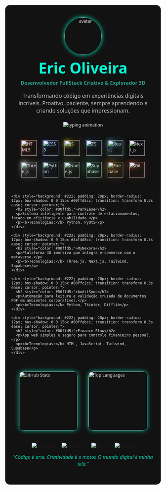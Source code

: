 <!-- Dark Background Container -->
<div style="background-color:#121212; color:#e0e0e0; padding: 40px 20px; font-family: 'Segoe UI', Tahoma, Geneva, Verdana, sans-serif; border-radius: 15px; max-width: 900px; margin: auto;">

  <!-- Header -->
  <div align="center" style="margin-bottom: 25px;">
    <img 
      src="https://cdn-icons-png.flaticon.com/512/919/919842.png" 
      alt="avatar" 
      width="120" 
      height="120" 
      style="border-radius: 50%; box-shadow: 0 0 15px #00ffcc;"
    />
    <h1 style="font-weight: 900; font-size: 3rem; color: #00ffd5; margin: 10px 0 5px;">Eric Oliveira</h1>
    <h3 style="font-weight: 600; color: #3af4d8a0; margin: 0 0 15px;">Desenvolvedor FullStack Criativo & Explorador 3D</h3>
    <p style="max-width: 650px; font-size: 1.1rem; color: #c1c1c1;">
      Transformando código em experiências digitais incríveis. Proativo, paciente, sempre aprendendo e criando soluções que impressionam.
    </p>
  </div>

  <!-- Animated Typing effect -->
  <p align="center" style="margin-bottom: 40px;">
    <img src="https://readme-typing-svg.demolab.com?font=Fira+Code&pause=1000&color=00ffd5&width=500&lines=FullStack+Developer;Python+Automation+Wizard;3D+Web+Innovator;Problem+Solver;Always+Learning" alt="typing animation"/>
  </p>

  <!-- Tech Stack Icons with glow -->
  <div style="display: flex; justify-content: center; flex-wrap: wrap; gap: 20px; margin-bottom: 40px;">
    <!-- Each tech icon with glow effect -->
    <img title="HTML5" src="https://cdn.jsdelivr.net/gh/devicons/devicon/icons/html5/html5-original.svg" alt="HTML5" width="50" style="filter: drop-shadow(0 0 5px #e44d26)"/>
    <img title="CSS3" src="https://cdn.jsdelivr.net/gh/devicons/devicon/icons/css3/css3-original.svg" alt="CSS3" width="50" style="filter: drop-shadow(0 0 5px #2965f1)"/>
    <img title="JavaScript" src="https://cdn.jsdelivr.net/gh/devicons/devicon/icons/javascript/javascript-original.svg" alt="JS" width="50" style="filter: drop-shadow(0 0 7px #f7df1e)"/>
    <img title="TypeScript" src="https://cdn.jsdelivr.net/gh/devicons/devicon/icons/typescript/typescript-original.svg" alt="TS" width="50" style="filter: drop-shadow(0 0 7px #3178c6)"/>
    <img title="React" src="https://cdn.jsdelivr.net/gh/devicons/devicon/icons/react/react-original.svg" alt="React" width="50" style="filter: drop-shadow(0 0 8px #61dafb)"/>
    <img title="Next.js" src="https://cdn.jsdelivr.net/gh/devicons/devicon/icons/nextjs/nextjs-original.svg" alt="Next.js" width="50" style="filter: drop-shadow(0 0 10px #000000)"/>
    <img title="Three.js" src="https://cdn.jsdelivr.net/gh/devicons/devicon/icons/threejs/threejs-original.svg" alt="Three.js" width="50" style="filter: drop-shadow(0 0 8px #fff)"/>
    <img title="Python" src="https://cdn.jsdelivr.net/gh/devicons/devicon/icons/python/python-original.svg" alt="Python" width="50" style="filter: drop-shadow(0 0 10px #306998)"/>
    <img title="Node.js" src="https://cdn.jsdelivr.net/gh/devicons/devicon/icons/nodejs/nodejs-original.svg" alt="Node.js" width="50" style="filter: drop-shadow(0 0 10px #68a063)"/>
    <img title="Supabase" src="https://seeklogo.com/images/S/supabase-logo-DCC676FFE2-seeklogo.com.png" alt="Supabase" width="50" style="filter: drop-shadow(0 0 15px #3ecf8e)"/>
    <img title="Firebase" src="https://cdn.jsdelivr.net/gh/devicons/devicon/icons/firebase/firebase-plain.svg" alt="Firebase" width="50" style="filter: drop-shadow(0 0 12px #ffa726)"/>
    <img title="Git" src="https://cdn.jsdelivr.net/gh/devicons/devicon/icons/git/git-original.svg" alt="Git" width="50" style="filter: drop-shadow(0 0 10px #f05032)"/>
  </div>

  <!-- Projects Cards -->
  <div style="display: grid; grid-template-columns: repeat(auto-fit,minmax(280px,1fr)); gap: 30px; margin-bottom: 40px;">
    
    <div style="background: #222; padding: 20px; border-radius: 12px; box-shadow: 0 0 15px #00ffd5cc; transition: transform 0.3s ease; cursor: pointer;">
      <h2 style="color: #00ffd5;">ParkEase</h2>
      <p>Sistema inteligente para controle de estacionamentos, focado em eficiência e usabilidade.</p>
      <p><b>Tecnologias:</b> Python, PyQt5</p>
    </div>

    <div style="background: #222; padding: 20px; border-radius: 12px; box-shadow: 0 0 15px #3af4d8cc; transition: transform 0.3s ease; cursor: pointer;">
      <h2 style="color: #00ffd5;">MyNexora</h2>
      <p>Plataforma 3D imersiva que integra e-commerce com o metaverso.</p>
      <p><b>Tecnologias:</b> Three.js, Next.js, Tailwind, Supabase</p>
    </div>

    <div style="background: #222; padding: 20px; border-radius: 12px; box-shadow: 0 0 15px #00ffc2cc; transition: transform 0.3s ease; cursor: pointer;">
      <h2 style="color: #00ffd5;">AuditSync</h2>
      <p>Automação para leitura e validação cruzada de documentos PDF em ambientes corporativos.</p>
      <p><b>Tecnologias:</b> Python, Tkinter, Difflib</p>
    </div>

    <div style="background: #222; padding: 20px; border-radius: 12px; box-shadow: 0 0 15px #00ffabcc; transition: transform 0.3s ease; cursor: pointer;">
      <h2 style="color: #00ffd5;">Finance Flow</h2>
      <p>App web simples e seguro para controle financeiro pessoal.</p>
      <p><b>Tecnologias:</b> HTML, JavaScript, Tailwind, Supabase</p>
    </div>
  </div>

  <!-- Hover scale effect on project cards -->
  <style>
    div[style*="cursor: pointer;"]:hover {
      transform: scale(1.05);
      box-shadow: 0 0 25px #00ffd5ff !important;
    }
  </style>

  <!-- GitHub Stats -->
  <div style="display: flex; justify-content: center; gap: 35px; flex-wrap: wrap; margin-bottom: 40px;">
    <img alt="GitHub Stats" src="https://github-readme-stats.vercel.app/api?username=Eric1Oliveira&show_icons=true&theme=dark&count_private=true" height="190" style="border-radius: 15px; box-shadow: 0 0 15px #00ffd5bb;"/>
    <img alt="Top Languages" src="https://github-readme-stats.vercel.app/api/top-langs/?username=Eric1Oliveira&theme=dark&layout=compact&langs_count=8" height="190" style="border-radius: 15px; box-shadow: 0 0 15px #00ffd5bb;"/>
  </div>

  <!-- Social Links -->
  <div align="center" style="margin-bottom: 15px;">
    <a href="https://eric1oliveira.github.io/portfolio/" target="_blank" rel="noopener noreferrer" style="margin: 0 10px;">
      <img alt="Portfolio" src="https://img.shields.io/badge/Portfolio-00ffd5?style=for-the-badge&logo=google-chrome&logoColor=black" />
    </a>
    <a href="https://www.linkedin.com/in/eric-oliveira-9703671b5/" target="_blank" rel="noopener noreferrer" style="margin: 0 10px;">
      <img alt="LinkedIn" src="https://img.shields.io/badge/LinkedIn-00ffd5?style=for-the-badge&logo=linkedin&logoColor=black" />
    </a>
    <a href="mailto:ericdudu1999@gmail.com" style="margin: 0 10px;">
      <img alt="Email" src="https://img.shields.io/badge/Email-00ffd5?style=for-the-badge&logo=gmail&logoColor=black" />
    </a>
    <a href="https://github.com/Eric1Oliveira" target="_blank" rel="noopener noreferrer" style="margin: 0 10px;">
      <img alt="GitHub" src="https://img.shields.io/badge/GitHub-00ffd5?style=for-the-badge&logo=github&logoColor=black" />
    </a>
  </div>

  <p align="center" style="font-style: italic; color: #00ffd5cc; font-size: 1rem;">
    "Código é arte. Criatividade é o motor. O mundo digital é minha tela."
  </p>

</div>
